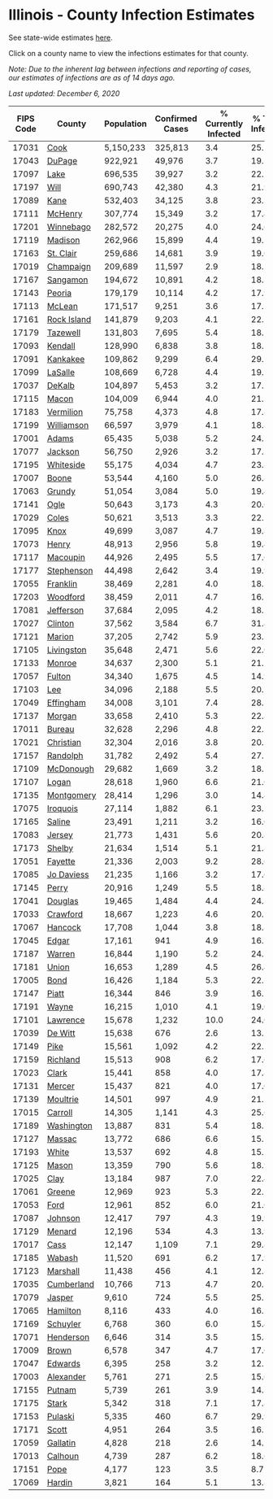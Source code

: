 # Illinois - County Infection Estimates

See state-wide estimates [here](/infections/us-il).

Click on a county name to view the infections estimates for that county.

*Note: Due to the inherent lag between infections and reporting of cases, our estimates of infections are as of 14 days ago.*

*Last updated: December 6, 2020*

|   FIPS Code |                     County |   Population |   Confirmed Cases |   % Currently Infected |   % Total Infected |
|-------------|----------------------------|--------------|-------------------|------------------------|--------------------|
|       17031 |               [Cook](cook) |    5,150,233 |           325,813 |                    3.4 |               25.1 |
|       17043 |           [DuPage](dupage) |      922,921 |            49,976 |                    3.7 |               19.5 |
|       17097 |               [Lake](lake) |      696,535 |            39,927 |                    3.2 |               22.1 |
|       17197 |               [Will](will) |      690,743 |            42,380 |                    4.3 |               21.9 |
|       17089 |               [Kane](kane) |      532,403 |            34,125 |                    3.8 |               23.5 |
|       17111 |         [McHenry](mchenry) |      307,774 |            15,349 |                    3.2 |               17.4 |
|       17201 |     [Winnebago](winnebago) |      282,572 |            20,275 |                    4.0 |               24.6 |
|       17119 |         [Madison](madison) |      262,966 |            15,899 |                    4.4 |               19.5 |
|       17163 |     [St. Clair](st.-clair) |      259,686 |            14,681 |                    3.9 |               19.0 |
|       17019 |     [Champaign](champaign) |      209,689 |            11,597 |                    2.9 |               18.1 |
|       17167 |       [Sangamon](sangamon) |      194,672 |            10,891 |                    4.2 |               18.3 |
|       17143 |           [Peoria](peoria) |      179,179 |            10,114 |                    4.2 |               17.9 |
|       17113 |           [McLean](mclean) |      171,517 |             9,251 |                    3.6 |               17.2 |
|       17161 | [Rock Island](rock-island) |      141,879 |             9,203 |                    4.1 |               22.1 |
|       17179 |       [Tazewell](tazewell) |      131,803 |             7,695 |                    5.4 |               18.1 |
|       17093 |         [Kendall](kendall) |      128,990 |             6,838 |                    3.8 |               18.5 |
|       17091 |       [Kankakee](kankakee) |      109,862 |             9,299 |                    6.4 |               29.5 |
|       17099 |         [LaSalle](lasalle) |      108,669 |             6,728 |                    4.4 |               19.7 |
|       17037 |           [DeKalb](dekalb) |      104,897 |             5,453 |                    3.2 |               17.2 |
|       17115 |             [Macon](macon) |      104,009 |             6,944 |                    4.0 |               21.7 |
|       17183 |     [Vermilion](vermilion) |       75,758 |             4,373 |                    4.8 |               17.8 |
|       17199 |   [Williamson](williamson) |       66,597 |             3,979 |                    4.1 |               18.8 |
|       17001 |             [Adams](adams) |       65,435 |             5,038 |                    5.2 |               24.7 |
|       17077 |         [Jackson](jackson) |       56,750 |             2,926 |                    3.2 |               17.5 |
|       17195 |     [Whiteside](whiteside) |       55,175 |             4,034 |                    4.7 |               23.8 |
|       17007 |             [Boone](boone) |       53,544 |             4,160 |                    5.0 |               26.8 |
|       17063 |           [Grundy](grundy) |       51,054 |             3,084 |                    5.0 |               19.4 |
|       17141 |               [Ogle](ogle) |       50,643 |             3,173 |                    4.3 |               20.6 |
|       17029 |             [Coles](coles) |       50,621 |             3,513 |                    3.3 |               22.5 |
|       17095 |               [Knox](knox) |       49,699 |             3,087 |                    4.7 |               19.8 |
|       17073 |             [Henry](henry) |       48,913 |             2,956 |                    5.8 |               19.4 |
|       17117 |       [Macoupin](macoupin) |       44,926 |             2,495 |                    5.5 |               17.6 |
|       17177 |   [Stephenson](stephenson) |       44,498 |             2,642 |                    3.4 |               19.9 |
|       17055 |       [Franklin](franklin) |       38,469 |             2,281 |                    4.0 |               18.3 |
|       17203 |       [Woodford](woodford) |       38,459 |             2,011 |                    4.7 |               16.1 |
|       17081 |     [Jefferson](jefferson) |       37,684 |             2,095 |                    4.2 |               18.2 |
|       17027 |         [Clinton](clinton) |       37,562 |             3,584 |                    6.7 |               31.4 |
|       17121 |           [Marion](marion) |       37,205 |             2,742 |                    5.9 |               23.3 |
|       17105 |   [Livingston](livingston) |       35,648 |             2,471 |                    5.6 |               22.0 |
|       17133 |           [Monroe](monroe) |       34,637 |             2,300 |                    5.1 |               21.5 |
|       17057 |           [Fulton](fulton) |       34,340 |             1,675 |                    4.5 |               14.9 |
|       17103 |                 [Lee](lee) |       34,096 |             2,188 |                    5.5 |               20.7 |
|       17049 |     [Effingham](effingham) |       34,008 |             3,101 |                    7.4 |               28.1 |
|       17137 |           [Morgan](morgan) |       33,658 |             2,410 |                    5.3 |               22.8 |
|       17011 |           [Bureau](bureau) |       32,628 |             2,296 |                    4.8 |               22.2 |
|       17021 |     [Christian](christian) |       32,304 |             2,016 |                    3.8 |               20.1 |
|       17157 |       [Randolph](randolph) |       31,782 |             2,492 |                    5.4 |               27.2 |
|       17109 |     [McDonough](mcdonough) |       29,682 |             1,669 |                    3.2 |               18.7 |
|       17107 |             [Logan](logan) |       28,618 |             1,960 |                    6.6 |               21.0 |
|       17135 |   [Montgomery](montgomery) |       28,414 |             1,296 |                    3.0 |               14.4 |
|       17075 |       [Iroquois](iroquois) |       27,114 |             1,882 |                    6.1 |               23.2 |
|       17165 |           [Saline](saline) |       23,491 |             1,211 |                    3.2 |               16.0 |
|       17083 |           [Jersey](jersey) |       21,773 |             1,431 |                    5.6 |               20.8 |
|       17173 |           [Shelby](shelby) |       21,634 |             1,514 |                    5.1 |               21.8 |
|       17051 |         [Fayette](fayette) |       21,336 |             2,003 |                    9.2 |               28.6 |
|       17085 |   [Jo Daviess](jo-daviess) |       21,235 |             1,166 |                    3.2 |               17.6 |
|       17145 |             [Perry](perry) |       20,916 |             1,249 |                    5.5 |               18.8 |
|       17041 |         [Douglas](douglas) |       19,465 |             1,484 |                    4.4 |               24.2 |
|       17033 |       [Crawford](crawford) |       18,667 |             1,223 |                    4.6 |               20.2 |
|       17067 |         [Hancock](hancock) |       17,708 |             1,044 |                    3.8 |               18.8 |
|       17045 |             [Edgar](edgar) |       17,161 |               941 |                    4.9 |               16.7 |
|       17187 |           [Warren](warren) |       16,844 |             1,190 |                    5.2 |               24.3 |
|       17181 |             [Union](union) |       16,653 |             1,289 |                    4.5 |               26.4 |
|       17005 |               [Bond](bond) |       16,426 |             1,184 |                    5.3 |               22.2 |
|       17147 |             [Piatt](piatt) |       16,344 |               846 |                    3.9 |               16.7 |
|       17191 |             [Wayne](wayne) |       16,215 |             1,010 |                    4.1 |               19.0 |
|       17101 |       [Lawrence](lawrence) |       15,678 |             1,232 |                   10.0 |               24.0 |
|       17039 |         [De Witt](de-witt) |       15,638 |               676 |                    2.6 |               13.5 |
|       17149 |               [Pike](pike) |       15,561 |             1,092 |                    4.2 |               22.1 |
|       17159 |       [Richland](richland) |       15,513 |               908 |                    6.2 |               17.6 |
|       17023 |             [Clark](clark) |       15,441 |               858 |                    4.0 |               17.8 |
|       17131 |           [Mercer](mercer) |       15,437 |               821 |                    4.0 |               17.0 |
|       17139 |       [Moultrie](moultrie) |       14,501 |               997 |                    4.9 |               21.5 |
|       17015 |         [Carroll](carroll) |       14,305 |             1,141 |                    4.3 |               25.6 |
|       17189 |   [Washington](washington) |       13,887 |               831 |                    5.4 |               18.2 |
|       17127 |           [Massac](massac) |       13,772 |               686 |                    6.6 |               15.2 |
|       17193 |             [White](white) |       13,537 |               692 |                    4.8 |               15.7 |
|       17125 |             [Mason](mason) |       13,359 |               790 |                    5.6 |               18.9 |
|       17025 |               [Clay](clay) |       13,184 |               987 |                    7.0 |               22.4 |
|       17061 |           [Greene](greene) |       12,969 |               923 |                    5.3 |               22.2 |
|       17053 |               [Ford](ford) |       12,961 |               852 |                    6.0 |               21.0 |
|       17087 |         [Johnson](johnson) |       12,417 |               797 |                    4.3 |               19.9 |
|       17129 |           [Menard](menard) |       12,196 |               534 |                    4.3 |               13.9 |
|       17017 |               [Cass](cass) |       12,147 |             1,109 |                    7.1 |               29.8 |
|       17185 |           [Wabash](wabash) |       11,520 |               691 |                    6.2 |               17.9 |
|       17123 |       [Marshall](marshall) |       11,438 |               456 |                    4.1 |               12.3 |
|       17035 |   [Cumberland](cumberland) |       10,766 |               713 |                    4.7 |               20.3 |
|       17079 |           [Jasper](jasper) |        9,610 |               724 |                    5.5 |               25.5 |
|       17065 |       [Hamilton](hamilton) |        8,116 |               433 |                    4.0 |               16.5 |
|       17169 |       [Schuyler](schuyler) |        6,768 |               360 |                    6.0 |               15.4 |
|       17071 |     [Henderson](henderson) |        6,646 |               314 |                    3.5 |               15.3 |
|       17009 |             [Brown](brown) |        6,578 |               347 |                    4.7 |               17.0 |
|       17047 |         [Edwards](edwards) |        6,395 |               258 |                    3.2 |               12.2 |
|       17003 |     [Alexander](alexander) |        5,761 |               271 |                    2.5 |               15.6 |
|       17155 |           [Putnam](putnam) |        5,739 |               261 |                    3.9 |               14.3 |
|       17175 |             [Stark](stark) |        5,342 |               318 |                    7.1 |               17.8 |
|       17153 |         [Pulaski](pulaski) |        5,335 |               460 |                    6.7 |               29.9 |
|       17171 |             [Scott](scott) |        4,951 |               264 |                    3.5 |               16.2 |
|       17059 |       [Gallatin](gallatin) |        4,828 |               218 |                    2.6 |               14.1 |
|       17013 |         [Calhoun](calhoun) |        4,739 |               287 |                    6.2 |               18.6 |
|       17151 |               [Pope](pope) |        4,177 |               123 |                    3.5 |                8.7 |
|       17069 |           [Hardin](hardin) |        3,821 |               164 |                    5.1 |               13.8 |
